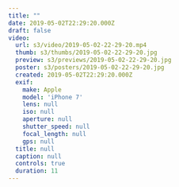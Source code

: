 ```yaml
---
title: ""
date: 2019-05-02T22:29:20.000Z
draft: false
video:
  url: s3/video/2019-05-02-22-29-20.mp4
  thumb: s3/thumbs/2019-05-02-22-29-20.jpg
  preview: s3/previews/2019-05-02-22-29-20.jpg
  poster: s3/posters/2019-05-02-22-29-20.jpg
  created: 2019-05-02T22:29:20.000Z
  exif:
    make: Apple
    model: 'iPhone 7'
    lens: null
    iso: null
    aperture: null
    shutter_speed: null
    focal_length: null
    gps: null
  title: null
  caption: null
  controls: true
  duration: 11
---
```


